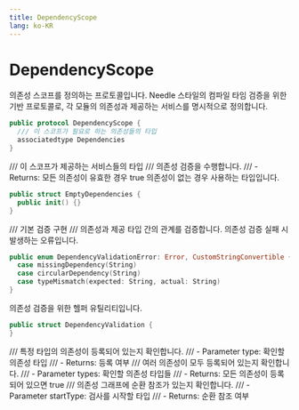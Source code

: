 ```yaml
---
title: DependencyScope
lang: ko-KR
---
```


# DependencyScope

의존성 스코프를 정의하는 프로토콜입니다.
Needle 스타일의 컴파일 타임 검증을 위한 기반 프로토콜로,
각 모듈의 의존성과 제공하는 서비스를 명시적으로 정의합니다.

```swift
public protocol DependencyScope {
  /// 이 스코프가 필요로 하는 의존성들의 타입
  associatedtype Dependencies
}
```

  /// 이 스코프가 제공하는 서비스들의 타입
  /// 의존성 검증을 수행합니다.
  /// - Returns: 모든 의존성이 유효한 경우 true
의존성이 없는 경우 사용하는 타입입니다.

```swift
public struct EmptyDependencies {
  public init() {}
}
```

  /// 기본 검증 구현
  /// 의존성과 제공 타입 간의 관계를 검증합니다.
의존성 검증 실패 시 발생하는 오류입니다.

```swift
public enum DependencyValidationError: Error, CustomStringConvertible {
  case missingDependency(String)
  case circularDependency(String)
  case typeMismatch(expected: String, actual: String)
}
```

의존성 검증을 위한 헬퍼 유틸리티입니다.

```swift
public struct DependencyValidation {
}
```

  /// 특정 타입의 의존성이 등록되어 있는지 확인합니다.
  /// - Parameter type: 확인할 의존성 타입
  /// - Returns: 등록 여부
  /// 여러 의존성이 모두 등록되어 있는지 확인합니다.
  /// - Parameter types: 확인할 의존성 타입들
  /// - Returns: 모든 의존성이 등록되어 있으면 true
  /// 의존성 그래프에 순환 참조가 있는지 확인합니다.
  /// - Parameter startType: 검사를 시작할 타입
  /// - Returns: 순환 참조 여부
